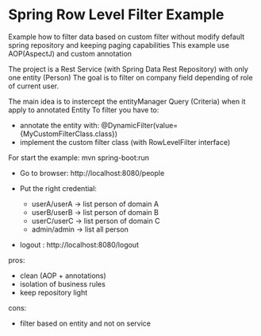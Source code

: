# Spring Row Level Filter Example
Example how to filter data based on custom filter without modify default spring repository and keeping paging capabilities
This example use AOP(AspectJ) and custom annotation

The project is a Rest Service (with Spring Data Rest Repository) with only one entity (Person)
The goal is to filter on company field depending of role of current user.

The main idea is to instercept the entityManager Query (Criteria) when it apply to annotated Entity
To filter you have to:
- annotate the entity with: @DynamicFilter(value={MyCustomFilterClass.class})
- implement the custom filter class (with RowLevelFilter interface)

For start the example: mvn spring-boot:run

- Go to browser: http://localhost:8080/people
- Put the right credential:
  - userA/userA -> list person of domain A
  - userB/userB -> list person of domain B
  - userC/userC -> list person of domain C
  - admin/admin -> list all person

- logout : http://localhost:8080/logout

pros:
- clean (AOP + annotations)
- isolation of business rules
- keep repository light

cons:
- filter based on entity and not on service
